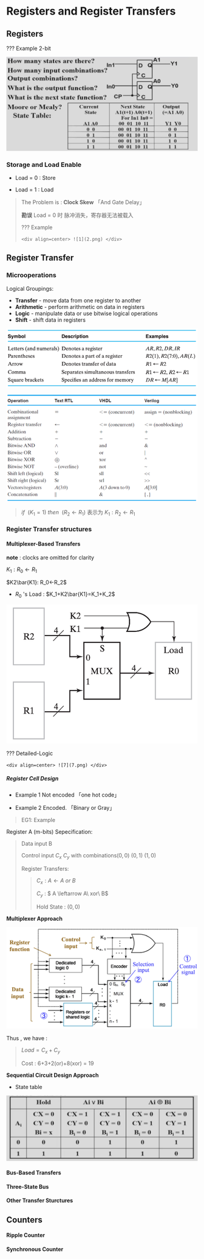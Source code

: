 # Registers and Register Transfers

## Registers

??? Example 2-bit
    <div align=center> ![1](1.png) </div>   

### Storage and Load Enable

* Load = 0  : Store

* Load = 1  :  Load

> The Problem is : **Clock Skew**  「And Gate Delay」
>
> **勘误** Load = 0 时 脉冲消失，寄存器无法被载入
>
> ??? Example
>
>     <div align=center> ![1](2.png) </div>   

## Register Transfer

### Microoperations

Logical Groupings:

- **Transfer** - move data from one register to another
- **Arithmetic** - perform arithmetic on data in registers 
- **Logic** - manipulate data or use bitwise logical operations
- **Shift** - shift data in registers

![4](4.png)

![3](3.png)

> $if\ \ (K_1=1)\ then\ \ (R_2←R_1)$  表示为 $K_1 : R_2←R_1$

### Register Transfer structures

#### Multiplexer-Based Transfers

**note** : clocks are omitted for clarity

$K_1 : R_0←R_1$

$K2\bar{K1}: R_0←R_2$

* $R_0$ 's Load : $K_1+K2\bar{K1}=K_1+K_2$

![4](5.png)

??? Detailed-Logic

    <div align=center> ![7](7.png) </div>   

##### Register Cell Design

* Example 1 Not encoded 「one hot code」

* Example 2 Encoded.        「Binary or Gray」

> EG1: Example

Register A (m-bits) Sepecification:

> Data input B
>
> Control input $C_x \ C_y$ with combinations$(0,0)\ (0,1)\ (1,0)$
>
> Register Transfers:
>
> > $C_x : A \leftarrow A\ or\ B$
> >
> > $C_y$  : $ A \leftarrow A\ xor\ B$
> >
> > Hold State : $(0,0)$

**Multiplexer Approach**

![6](6.png)

Thus , we have :

> $Load = C_x + C_y$
>
> Cost : 6+3+2(or)+8(xor) = 19

**Sequential Circuit Design Approach**

* State table

![8](8.png)



#### Bus-Based Transfers

#### Three-State Bus

#### Other Transfer Sturctures

## Counters

#### **Ripple Counter**

#### Synchronous Counter


